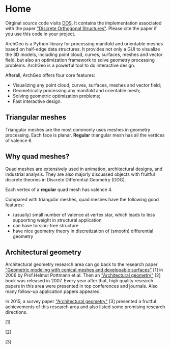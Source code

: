 # Home

Oirginal source code visits [DOS](https://github.com/WWmore/DOS). 
It contains the implementation associated with the paper ["Discrete Orthogonal Structures"](https://doi.org/10.1016/j.cag.2023.05.024). Please cite the paper if you use this code in your project.

ArchGeo is a Python library for processing manifold and orientable meshes based on half-edge data structures.
It provides not only a GUI to visualize the 3D models, including point cloud, curves, surfaces, meshes and vector field, but also an optimization framework to solve geometry processing problems. 
ArchGeo is a powerful tool to do interactive design.

Afterall, ArchGeo offers four core features:
- Visualizing any point cloud, curves, surfaces, meshes and vector field;
- Geometrically processing any manifold and orientable mesh;
- Solving geometric optimization problems;
- Fast interactive design.

## Triangular meshes
Triangular meshes are the most commonly uses meshes in geometry processing. Each face is planar. **Regular** triangular mesh has all the vertices of valence 6.

## Why quad meshes?
Quad meshes are extensively used in animation, architectural designs, and industrial analysis.
They are also majorly discussed objects with fruitful discrete theories in Discrete Differential Geometry (DDG).

Each vertex of a **regular** quad mesh has valence 4.

Compared with triangular meshes, quad meshes have the following good features:
- (usually) small number of valence at vertex star, which leads to less supporting weight in structural application
- can have torsion-free structure
- have nice geometry theory in discretization of (smooth) differential geometry

## Architectural geometry

Architectural geometry research area can go back to the research paper ["Geometric modeling with conical meshes and developable surfaces"](https://doi.org/10.1145/1141911.1141941) [1] in 2006 by Prof.Helmut Pottmann et.al. 
Then an ["Architectural geometry"](http://www.architecturalgeometry.at/) [2] book was released in 2007.
Every year after that, high quality research papers in this area were presented in top conferences and journals. Also many follow-up application papers appeared.

In 2015, a survey paper ["Architectural geometry"](https://doi.org/10.1016/j.cag.2014.11.002) [3] presented a fruitful achievements of this research area and also listed some promising research directions.


[1]

[2]

[3]


